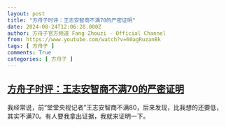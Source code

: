 ```yaml
---
layout: post
title: "方舟子时评：王志安智商不满70的严密证明"
date: 2024-08-24T12:06:28.000Z
author: 方舟子官方频道 Fang Zhouzi - Official Channel
from: https://www.youtube.com/watch?v=60agRuzanBk
tags: [ 方舟子 ]
comments: True
categories: [ 方舟子 ]
---
```

<!--1724501188000-->
[方舟子时评：王志安智商不满70的严密证明](https://www.youtube.com/watch?v=60agRuzanBk)
------

<div>
我经常说，前“堂堂央视记者”王志安智商不满80，后来发现，比我想的还要低，其实不满70。有人要我拿出证据，我就来证明一下。
</div>
